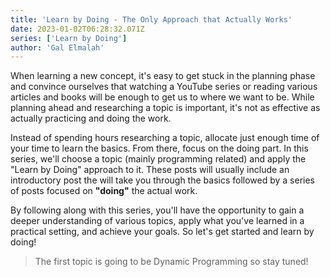 ```yaml
---
title: 'Learn by Doing - The Only Approach that Actually Works'
date: 2023-01-02T06:28:32.071Z
series: ['Learn by Doing']
author: 'Gal Elmalah'
---
```


When learning a new concept, it's easy to get stuck in the planning phase and convince ourselves that watching a YouTube series or reading various articles and books will be enough to get us to where we want to be. While planning ahead and researching a topic is important, it's not as effective as actually practicing and doing the work.

Instead of spending hours researching a topic, allocate just enough time of your time to learn the basics. From there, focus on the doing part. In this series, we'll choose a topic (mainly programming related) and apply the "Learn by Doing" approach to it. These posts will usually include an introductory post the will take you through the basics followed by a series of posts focused on **"doing"** the actual work.

By following along with this series, you'll have the opportunity to gain a deeper understanding of various topics, apply what you've learned in a practical setting, and achieve your goals. So let's get started and learn by doing!

> The first topic is going to be Dynamic Programming so stay tuned!
